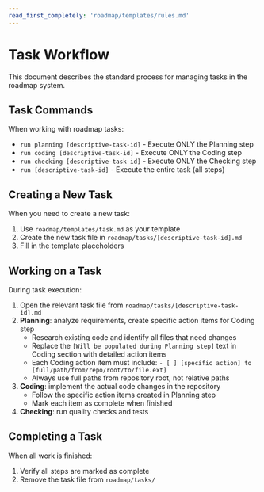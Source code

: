 ```yaml
---
read_first_completely: 'roadmap/templates/rules.md'
---
```


# Task Workflow

This document describes the standard process for managing tasks in the roadmap system.

## Task Commands

When working with roadmap tasks:

- `run planning [descriptive-task-id]` - Execute ONLY the Planning step
- `run coding [descriptive-task-id]` - Execute ONLY the Coding step
- `run checking [descriptive-task-id]` - Execute ONLY the Checking step
- `run [descriptive-task-id]` - Execute the entire task (all steps)

## Creating a New Task

When you need to create a new task:

1. Use `roadmap/templates/task.md` as your template
2. Create the new task file in `roadmap/tasks/[descriptive-task-id].md`
3. Fill in the template placeholders

## Working on a Task

During task execution:

1. Open the relevant task file from `roadmap/tasks/[descriptive-task-id].md`
2. **Planning**: analyze requirements, create specific action items for Coding step
   - Research existing code and identify all files that need changes
   - Replace the `[Will be populated during Planning step]` text in Coding section with detailed action items
   - Each Coding action item must include: `- [ ] [specific action] to [full/path/from/repo/root/to/file.ext]`
   - Always use full paths from repository root, not relative paths
3. **Coding**: implement the actual code changes in the repository
   - Follow the specific action items created in Planning step
   - Mark each item as complete when finished
4. **Checking**: run quality checks and tests

## Completing a Task

When all work is finished:

1. Verify all steps are marked as complete
2. Remove the task file from `roadmap/tasks/`
